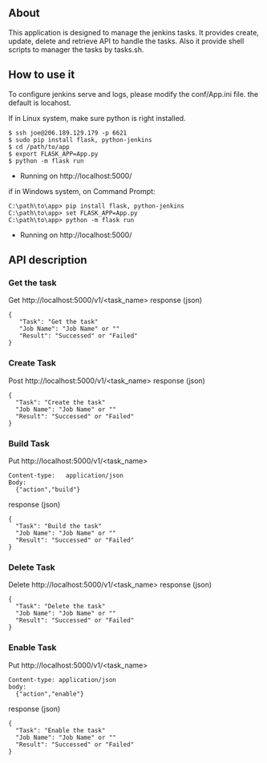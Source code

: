 ## About

This application is designed to manage the jenkins tasks. It provides create, update, delete and retrieve API to handle the tasks.
Also it provide shell scripts to manager the tasks by tasks.sh.

## How to use it
To configure jenkins serve and logs, please modify the conf/App.ini file. the default is locahost.

If in Linux system, make sure python is right installed.

    $ ssh joe@206.189.129.179 -p 6621
    $ sudo pip install flask, python-jenkins
    $ cd /path/to/app
    $ export FLASK_APP=App.py
    $ python -m flask run
 * Running on http://localhost:5000/

if in Windows system, on Command Prompt:

    C:\path\to\app> pip install flask, python-jenkins
    C:\path\to\app> set FLASK_APP=App.py
    C:\path\to\app> python -m flask run
 * Running on http://localhost:5000/

## API description

### Get the task
Get http://localhost:5000/v1/<task_name>
response (json)

    {
       "Task": "Get the task"
       "Job Name": "Job Name" or ""
       "Result": "Successed" or "Failed"
    }

### Create Task
Post http://localhost:5000/v1/<task_name>
response (json)

    {
      "Task": "Create the task"
      "Job Name": "Job Name" or ""
      "Result": "Successed" or "Failed"
    }

### Build Task
Put http://localhost:5000/v1/<task_name>

    Content-type:   application/json
    Body:
      {"action","build"}

response (json)

    {
      "Task": "Build the task"
      "Job Name": "Job Name" or ""
      "Result": "Successed" or "Failed"
    }

### Delete Task
Delete http://localhost:5000/v1/<task_name>
response (json)

    {
      "Task": "Delete the task"
      "Job Name": "Job Name" or ""
      "Result": "Successed" or "Failed"
    }


### Enable Task
Put http://localhost:5000/v1/<task_name>

    Content-type: application/json
    body:
      {"action","enable"}
response (json)

    {
      "Task": "Enable the task"
      "Job Name": "Job Name" or ""
      "Result": "Successed" or "Failed"
    }
